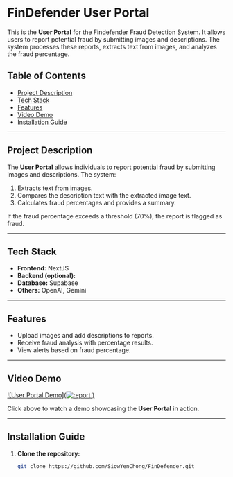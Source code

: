 # FinDefender User Portal

This is the **User Portal** for the Findefender Fraud Detection System. It allows users to report potential fraud by submitting images and descriptions. The system processes these reports, extracts text from images, and analyzes the fraud percentage.

## **Table of Contents**
- [Project Description](#project-description)
- [Tech Stack](#tech-stack)
- [Features](#features)
- [Video Demo](#video-demo)
- [Installation Guide](#installation-guide)
---

## **Project Description**

The **User Portal** allows individuals to report potential fraud by submitting images and descriptions. The system:
1. Extracts text from images.
2. Compares the description text with the extracted image text.
3. Calculates fraud percentages and provides a summary.

If the fraud percentage exceeds a threshold (70%), the report is flagged as fraud.

---

## **Tech Stack**
- **Frontend:** NextJS
- **Backend (optional):**
- **Database:** Supabase
- **Others:** OpenAI, Gemini

---

## **Features**
- Upload images and add descriptions to reports.
- Receive fraud analysis with percentage results.
- View alerts based on fraud percentage.

---

## **Video Demo**

[![User Portal Demo](![report](![report](https://github.com/user-attachments/assets/94db37d1-2b9c-43ef-9ae8-bda39d657c29)
)
)](https://drive.google.com/file/d/1I2VKpRSaWHSFRp4PZqfU__EVjuioIB4m/view?usp=drive_link)

Click above to watch a demo showcasing the **User Portal** in action.

---

## **Installation Guide**

1. **Clone the repository:**
   ```bash
   git clone https://github.com/SiowYenChong/FinDefender.git
